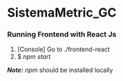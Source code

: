 # SistemaMetric_GC
### Running Frontend with React Js

1. [Console] Go to ./frontend-react
2. $ _npm start_

**_Note:_** _npm_ should be installed locally
